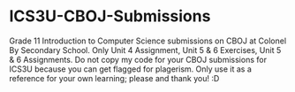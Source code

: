 # ICS3U-CBOJ-Submissions
Grade 11 Introduction to Computer Science submissions on CBOJ at Colonel By Secondary School.
Only Unit 4 Assignment, Unit 5 & 6 Exercises, Unit 5 & 6 Assignments.
Do not copy my code for your CBOJ submissions for ICS3U because you can get flagged for plagerism.
Only use it as a reference for your own learning; please and thank you! :D
